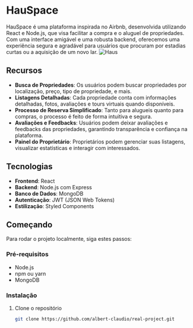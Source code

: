 # HauSpace

HauSpace é uma plataforma inspirada no Airbnb, desenvolvida utilizando React e Node.js, que visa facilitar a compra e o aluguel de propriedades. 
Com uma interface amigável e uma robusta backend, oferecemos uma experiência segura e agradável para usuários que procuram por estadias curtas ou a aquisição de um novo lar.
<img src="https://albert-claudio.github.io/images/real-estate.png" alt="Haus"/>

## Recursos

- **Busca de Propriedades**: Os usuários podem buscar propriedades por localização, preço, tipo de propriedade, e mais.
- **Listagens Detalhadas**: Cada propriedade conta com informações detalhadas, fotos, avaliações e tours virtuais quando disponíveis.
- **Processo de Reserva Simplificado**: Tanto para alugueis quanto para compras, o processo é feito de forma intuitiva e segura.
- **Avaliações e Feedbacks**: Usuários podem deixar avaliações e feedbacks das propriedades, garantindo transparência e confiança na plataforma.
- **Painel do Proprietário**: Proprietários podem gerenciar suas listagens, visualizar estatísticas e interagir com interessados.

## Tecnologias

- **Frontend**: React 
- **Backend**: Node.js com Express
- **Banco de Dados**: MongoDB
- **Autenticação**: JWT (JSON Web Tokens)
- **Estilização**: Styled Components

## Começando

Para rodar o projeto localmente, siga estes passos:

### Pré-requisitos

- Node.js
- npm ou yarn
- MongoDB

### Instalação

1. Clone o repositório
   ```sh
   git clone https://github.com/albert-claudio/real-project.git
